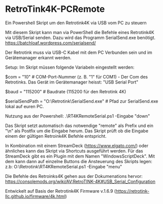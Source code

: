 # RetroTink4K-PCRemote
Ein Powershell Skript um den Retrotink4K via USB vom PC zu steuern

Mit diesem Skript kann man via PowerShell die Befehle eines Retrotink4K via USB/Serial senden.
Dazu wird das Programm SerialSend.exe benötigt. https://batchloaf.wordpress.com/serialsend/

Der Retrotink muss via USB-C Kabel mit dem PC Verbunden sein und im Gerätemanager erkannt werden.

Setup:
Im Skript müssen folgende Variabeln eingestellt werden:

\$com = "10"            # COM-Port-Nummer (z. B. "1" für COM1) - Der Com des Retrotinks. Das Gerät im Gerätemanager heisst: "USB Serial Port"

$baud = "115200"        # Baudrate (115200 für den Retrotink 4K)

$serialSendPath = "O:\Retrotink\SerialSend.exe" # Pfad zur SerialSend.exe lokal auf euren PC.

Nutzung aus der Powershell:
.\RT4KRemoteSerial.ps1 -Eingabe "down"

Das Skript setzt automatisch das notwendige "remote" als Prefix und ein "\n" als Postfix um die Eingabe herum.
Das Skript prüft  ob die Eingabe einem der gültigen Retroink4K Befehle entspricht.

In Kombination mit einem StreamDeck (https://www.elgato.com/) oder ähnliches kann das Skript via Shortcuts ausgeführt werden.
Für das StreamDeck gibt es ein Plugin mit dem Namen "WindowsScriptDeck". Mit dem kann dann auf einzelne Buttons die Ansteuerung des Skripts legen:
z.b: O:\Retrotink\RT4KRemoteSerial.ps1 -Eingabe "menu"

Die Befehle des Retroinks4K gehen aus der Dokumenations hervor:
https://consolemods.org/wiki/AV:RetroTINK-4K#USB_Serial_Configuration

Entwickelt auf Basis der Retrotink4K Firmware v.1.6.9 (https://retrotink-llc.github.io/firmware/4k.html)
